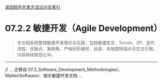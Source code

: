[返回软件开发方法论分支索引](./README.md)

# 07.2.2 敏捷开发（Agile Development）

> 本文档系统整理敏捷开发理论与实践，包括敏捷宣言、Scrum、XP、迭代流程、优缺点、案例等，严格树形编号、目录、本地跳转锚点与交叉引用，内容持续规范化中。

---

// ... 迁移自 07.2_Software_Development_Methodologies/、Matter/Software/、相关敏捷开发文档 ... 